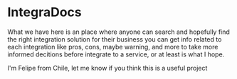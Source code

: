 # IntegraDocs

What we have here is an place where anyone can search and hopefully find the right integration solution for their business
you can get info related to each integration like pros, cons, maybe warning, and more to take more informed decitions before integrate to a service,
or at least is what I hope.

I'm Felipe from Chile, let me know if you think this is a useful project